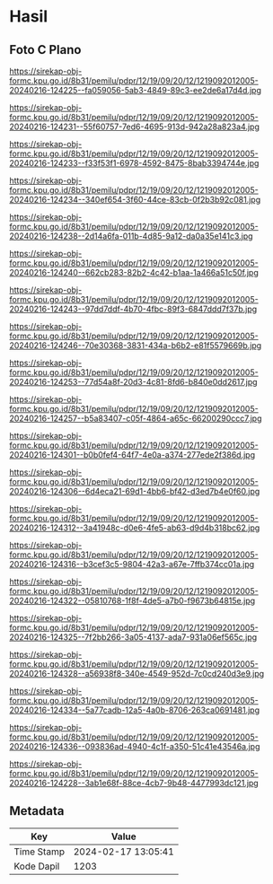 # Hasil

## Foto C Plano

https://sirekap-obj-formc.kpu.go.id/8b31/pemilu/pdpr/12/19/09/20/12/1219092012005-20240216-124225--fa059056-5ab3-4849-89c3-ee2de6a17d4d.jpg

https://sirekap-obj-formc.kpu.go.id/8b31/pemilu/pdpr/12/19/09/20/12/1219092012005-20240216-124231--55f60757-7ed6-4695-913d-942a28a823a4.jpg

https://sirekap-obj-formc.kpu.go.id/8b31/pemilu/pdpr/12/19/09/20/12/1219092012005-20240216-124233--f33f53f1-6978-4592-8475-8bab3394744e.jpg

https://sirekap-obj-formc.kpu.go.id/8b31/pemilu/pdpr/12/19/09/20/12/1219092012005-20240216-124234--340ef654-3f60-44ce-83cb-0f2b3b92c081.jpg

https://sirekap-obj-formc.kpu.go.id/8b31/pemilu/pdpr/12/19/09/20/12/1219092012005-20240216-124238--2d14a6fa-011b-4d85-9a12-da0a35e141c3.jpg

https://sirekap-obj-formc.kpu.go.id/8b31/pemilu/pdpr/12/19/09/20/12/1219092012005-20240216-124240--662cb283-82b2-4c42-b1aa-1a466a51c50f.jpg

https://sirekap-obj-formc.kpu.go.id/8b31/pemilu/pdpr/12/19/09/20/12/1219092012005-20240216-124243--97dd7ddf-4b70-4fbc-89f3-6847ddd7f37b.jpg

https://sirekap-obj-formc.kpu.go.id/8b31/pemilu/pdpr/12/19/09/20/12/1219092012005-20240216-124246--70e30368-3831-434a-b6b2-e81f5579669b.jpg

https://sirekap-obj-formc.kpu.go.id/8b31/pemilu/pdpr/12/19/09/20/12/1219092012005-20240216-124253--77d54a8f-20d3-4c81-8fd6-b840e0dd2617.jpg

https://sirekap-obj-formc.kpu.go.id/8b31/pemilu/pdpr/12/19/09/20/12/1219092012005-20240216-124257--b5a83407-c05f-4864-a65c-66200290ccc7.jpg

https://sirekap-obj-formc.kpu.go.id/8b31/pemilu/pdpr/12/19/09/20/12/1219092012005-20240216-124301--b0b0fef4-64f7-4e0a-a374-277ede2f386d.jpg

https://sirekap-obj-formc.kpu.go.id/8b31/pemilu/pdpr/12/19/09/20/12/1219092012005-20240216-124306--6d4eca21-69d1-4bb6-bf42-d3ed7b4e0f60.jpg

https://sirekap-obj-formc.kpu.go.id/8b31/pemilu/pdpr/12/19/09/20/12/1219092012005-20240216-124312--3a41948c-d0e6-4fe5-ab63-d9d4b318bc62.jpg

https://sirekap-obj-formc.kpu.go.id/8b31/pemilu/pdpr/12/19/09/20/12/1219092012005-20240216-124316--b3cef3c5-9804-42a3-a67e-7ffb374cc01a.jpg

https://sirekap-obj-formc.kpu.go.id/8b31/pemilu/pdpr/12/19/09/20/12/1219092012005-20240216-124322--05810768-1f8f-4de5-a7b0-f9673b64815e.jpg

https://sirekap-obj-formc.kpu.go.id/8b31/pemilu/pdpr/12/19/09/20/12/1219092012005-20240216-124325--7f2bb266-3a05-4137-ada7-931a06ef565c.jpg

https://sirekap-obj-formc.kpu.go.id/8b31/pemilu/pdpr/12/19/09/20/12/1219092012005-20240216-124328--a56938f8-340e-4549-952d-7c0cd240d3e9.jpg

https://sirekap-obj-formc.kpu.go.id/8b31/pemilu/pdpr/12/19/09/20/12/1219092012005-20240216-124334--5a77cadb-12a5-4a0b-8706-263ca0691481.jpg

https://sirekap-obj-formc.kpu.go.id/8b31/pemilu/pdpr/12/19/09/20/12/1219092012005-20240216-124336--093836ad-4940-4c1f-a350-51c41e43546a.jpg

https://sirekap-obj-formc.kpu.go.id/8b31/pemilu/pdpr/12/19/09/20/12/1219092012005-20240216-124228--3ab1e68f-88ce-4cb7-9b48-4477993dc121.jpg


## Metadata

| Key        | Value               |
| ---------- | ------------------- |
| Time Stamp | 2024-02-17 13:05:41 |
| Kode Dapil | 1203                |



